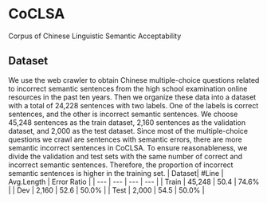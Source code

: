 # CoCLSA
Corpus of Chinese Linguistic Semantic Acceptability
## Dataset
We use the web crawler to obtain Chinese multiple-choice questions related to incorrect semantic sentences from the high school examination online resources in the past ten years. Then we organize these data into a dataset with a total of 24,228 sentences with two labels. One of the labels is correct sentences, and the other is incorrect semantic sentences. We choose 45,248 sentences as the train dataset, 2,160 sentences as the validation dataset, and 2,000 as the test dataset. Since most of the multiple-choice questions we crawl are sentences with semantic errors, there are more semantic incorrect sentences in CoCLSA. To ensure reasonableness, we divide the validation and test sets with the same number of correct and incorrect semantic sentences. Therefore, the proportion of incorrect semantic sentences is higher in the training set.
| Dataset| #Line | Avg.Length | Error Ratio |
| --- | --- | --- | --- |
| Train |  45,248 | 50.4 | 74.6% |
| Dev |  2,160 | 52.6 | 50.0% |
| Test |  2,000 | 54.5 | 50.0% |
